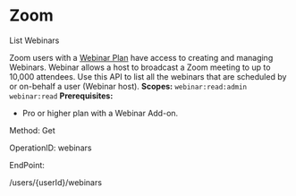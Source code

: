 #     Zoom


List Webinars

Zoom users with a [Webinar Plan](https://zoom.us/webinar) have access to creating and managing Webinars. Webinar allows a host to broadcast a Zoom meeting to up to 10,000 attendees. Use this API to list all the webinars that are scheduled by or on-behalf a user (Webinar host).
**Scopes:** `webinar:read:admin` `webinar:read` 
**Prerequisites:**
* Pro or higher plan with a Webinar Add-on.

Method: Get

OperationID: webinars

EndPoint:

/users/{userId}/webinars
